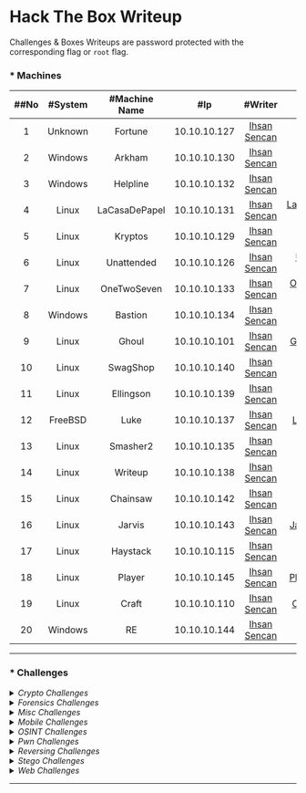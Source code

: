 # Hack The Box Writeup

Challenges & Boxes Writeups are password protected with the corresponding flag or ```root``` flag.

### * Machines
|##No|#System|#Machine Name|#Ip|#Writer|#Writeup Download|#Points|
|:------:|:------:|:------:|:------:|:------:|:------:|:------:|
|1|Unknown|Fortune|10.10.10.127|[Ihsan Sencan](https://www.hackthebox.eu/profile/100992)|[Fortune Writeup](#)|+50|
|2|Windows|Arkham|10.10.10.130|[Ihsan Sencan](https://www.hackthebox.eu/profile/100992)|[Arkham Writeup](#)|+30|
|3|Windows|Helpline|10.10.10.132|[Ihsan Sencan](https://www.hackthebox.eu/profile/100992)|[Helpline Writeup](#)|+40|
|4|Linux|LaCasaDePapel|10.10.10.131|[Ihsan Sencan](https://www.hackthebox.eu/profile/100992)|[LaCasaDePapel Writeup](#)|+20|
|5|Linux|Kryptos|10.10.10.129|[Ihsan Sencan](https://www.hackthebox.eu/profile/100992)|[Kryptos Writeup](#)|+50|
|6|Linux|Unattended|10.10.10.126|[Ihsan Sencan](https://www.hackthebox.eu/profile/100992)|[Unattended Writeup](#)|+30|
|7|Linux|OneTwoSeven|10.10.10.133|[Ihsan Sencan](https://www.hackthebox.eu/profile/100992)|[OneTwoSeven Writeup](#)|+40|
|8|Windows|Bastion|10.10.10.134|[Ihsan Sencan](https://www.hackthebox.eu/profile/100992)|[Bastion Writeup](#)|+20|
|9|Linux|Ghoul|10.10.10.101|[Ihsan Sencan](https://www.hackthebox.eu/profile/100992)|[Ghoul Writeup](#)|+40|
|10|Linux|SwagShop|10.10.10.140|[Ihsan Sencan](https://www.hackthebox.eu/profile/100992)|[SwagShop Writeup](#)|+20|
|11|Linux|Ellingson|10.10.10.139|[Ihsan Sencan](https://www.hackthebox.eu/profile/100992)|[Ellingson Writeup](#)|+40|
|12|FreeBSD|Luke|10.10.10.137|[Ihsan Sencan](https://www.hackthebox.eu/profile/100992)|[Luke Writeup](#)|+30|
|13|Linux|Smasher2|10.10.10.135|[Ihsan Sencan](https://www.hackthebox.eu/profile/100992)|[Smasher2 Writeup](#)|+50|
|14|Linux|Writeup|10.10.10.138|[Ihsan Sencan](https://www.hackthebox.eu/profile/100992)|[Writeup Writeup](#)|+20|
|15|Linux|Chainsaw|10.10.10.142|[Ihsan Sencan](https://www.hackthebox.eu/profile/100992)|[Chainsaw Writeup](#)|+40|
|16|Linux|Jarvis|10.10.10.143|[Ihsan Sencan](https://www.hackthebox.eu/profile/100992)|[Jarvis Writeup](#)|+30|
|17|Linux|Haystack|10.10.10.115|[Ihsan Sencan](https://www.hackthebox.eu/profile/100992)|[Haystack Writeup](#)|+20|
|18|Linux|Player|10.10.10.145|[Ihsan Sencan](https://www.hackthebox.eu/profile/100992)|[Player Writeup](#)|+40|
|19|Linux|Craft|10.10.10.110|[Ihsan Sencan](https://www.hackthebox.eu/profile/100992)|[Craft Writeup](#)|+30|
|20|Windows|RE|10.10.10.144|[Ihsan Sencan](https://www.hackthebox.eu/profile/100992)|[RE Writeup](#)|+40|

------------

### * Challenges

<details><summary><i>Crypto Challenges</i></summary>
<ul> 
<li> <a href="https://github.com/ihsansencan/HackTheBox/raw/master/Challenges/Crypto/August_IhsanSencan.pdf">August</a></li> 
<li> <a href="https://github.com/ihsansencan/HackTheBox/raw/master/Challenges/Crypto/Call_IhsanSencan.pdf">Call</a></li> 
<li> <a href="https://github.com/ihsansencan/HackTheBox/raw/master/Challenges/Crypto/Decode_Me_IhsanSencan.pdf">Decode Me!!</a></li> 
</ul> 
</details>
 
<details><summary><i>Forensics Challenges</i></summary>
<ul> 
<li> <a href="#">.....</a></li> 
</li> 
</ul> 
</details>
 
<details><summary><i>Misc Challenges</i></summary>
<ul> 
<li> <a href="#">.....</a></li> 
</li> 
</ul> 
</details>
 
<details><summary><i>Mobile Challenges</i></summary>
<ul> 
<li> <a href="https://github.com/ihsansencan/HackTheBox/raw/master/Challenges/Mobile/Cryptohorrific_IhsanSencan.pdf">Cryptohorrific</a></li> 
</li> 
</ul> 
</details>

<details><summary><i>OSINT Challenges</i></summary>
<ul> 
<li> <a href="#">.....</a></li> 
</li> 
</ul> 
</details>

<details><summary><i>Pwn Challenges</i></summary>
<ul> 
<li> <a href="#">.....</a></li> 
</li> 
</ul> 
</details>

<details><summary><i>Reversing Challenges</i></summary>
<ul> 
<li> <a href="#">.....</a></li> 
</li> 
</ul> 
</details>

<details><summary><i>Stego Challenges</i></summary>
<ul> 
<li> <a href="#">.....</a></li> 
</li> 
</ul> 
</details>

<details><summary><i>Web Challenges</i></summary>
<ul> 
<li> <a href="#">.....</a></li> 
</li> 
</ul> 
</details>

------------

